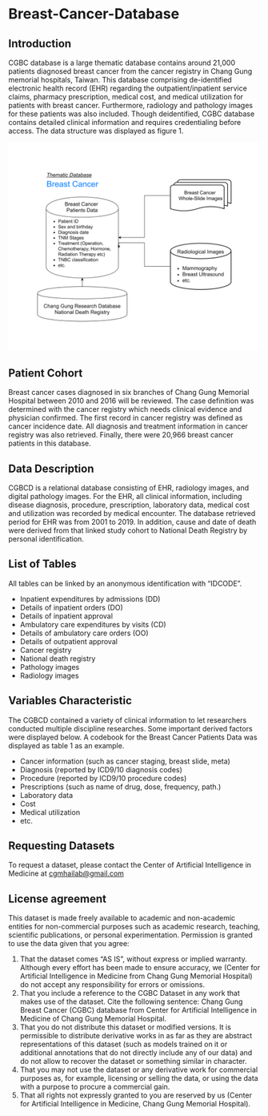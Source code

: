 # Breast-Cancer-Database

## Introduction

CGBC database is a large thematic database contains around 21,000 patients diagnosed breast cancer from the cancer registry in Chang Gung memorial hospitals, Taiwan. This database comprising de-identified electronic health record (EHR) regarding the outpatient/inpatient service claims, pharmacy prescription, medical cost, and medical utilization for patients with breast cancer. Furthermore, radiology and pathology images for these patients was also included. Though deidentified, CGBC database contains detailed clinical information and requires credentialing before access. The data structure was displayed as figure 1.

![image](https://github.com/JSChen0404/Breast-Cancer-Database/blob/main/BC.png)

## Patient Cohort

Breast cancer cases diagnosed in six branches of Chang Gung Memorial Hospital between 2010 and 2016 will be reviewed. The case definition was determined with the cancer registry which needs clinical evidence and physician confirmed. The first record in cancer registry was defined as cancer incidence date. All diagnosis and treatment information in cancer registry was also retrieved. Finally, there were 20,966 breast cancer patients in this database.

## Data Description

CGBCD is a relational database consisting of EHR, radiology images, and digital pathology images. For the EHR, all clinical information, including disease diagnosis, procedure, prescription, laboratory data, medical cost and utilization was recorded by medical encounter. The database retrieved period for EHR was from 2001 to 2019. In addition, cause and date of death were derived from that linked study cohort to National Death Registry by personal identification. 

## List of Tables

All tables can be linked by an anonymous identification with “IDCODE”. 
* Inpatient expenditures by admissions (DD)
* Details of inpatient orders (DO)
* Details of inpatient approval
* Ambulatory care expenditures by visits (CD)
* Details of ambulatory care orders (OO)
* Details of outpatient approval
* Cancer registry
* National death registry
* Pathology images
* Radiology images

## Variables Characteristic
The CGBCD contained a variety of clinical information to let researchers conducted multiple discipline researches. Some important derived factors were displayed below. A codebook for the Breast Cancer Patients Data was displayed as table 1 as an example.
* Cancer information (such as cancer staging, breast slide, meta)
* Diagnosis (reported by ICD9/10 diagnosis codes)
* Procedure (reported by ICD9/10 procedure codes)
* Prescriptions (such as name of drug, dose, frequency, path.)
* Laboratory data
* Cost
* Medical utilization
* etc.

## Requesting Datasets

To request a dataset, please contact the Center of Artificial Intelligence in Medicine at cgmhailab@gmail.com

## License agreement

This dataset is made freely available to academic and non-academic entities for non-commercial purposes such as academic research, teaching, scientific publications, or personal experimentation. Permission is granted to use the data given that you agree:

1. That the dataset comes “AS IS”, without express or implied warranty. Although every effort has been made to ensure accuracy, we (Center for Artificial Intelligence in Medicine from Chang Gung Memorial Hospital) do not accept any responsibility for errors or omissions.
2. That you include a reference to the CGBC Dataset in any work that makes use of the dataset. Cite the following sentence: Chang Gung Breast Cancer (CGBC) database from Center for Artificial Intelligence in Medicine of Chang Gung Memorial Hospital.
3. That you do not distribute this dataset or modified versions. It is permissible to distribute derivative works in as far as they are abstract representations of this dataset (such as models trained on it or additional annotations that do not directly include any of our data) and do not allow to recover the dataset or something similar in character.
4. That you may not use the dataset or any derivative work for commercial purposes as, for example, licensing or selling the data, or using the data with a purpose to procure a commercial gain.
5. That all rights not expressly granted to you are reserved by us (Center for Artificial Intelligence in Medicine, Chang Gung Memorial Hospital).

